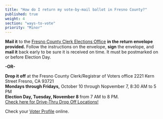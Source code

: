 ```yaml
---
title: "How do I return my vote-by-mail ballot in Fresno County?"
published: true
weight: 4
section: "ways-to-vote"
priority: "Minor"
---
```

**Mail it** to the [Fresno County Clerk Elections Office](#section-election-office-contact) **in the return envelope provided.** Follow the instructions on the envelope, **sign** the envelope, and **mail it** back early to be sure it is received on time. It must be postmarked on or before Election Day.  

  **-OR-**  

**Drop it off** at the Fresno County Clerk/Registrar of Voters office 2221 Kern Street Fresno, CA 93721  
**Mondays through Fridays,** October 10 through Nopvember 7, 8:30 AM to 5 PM  
**Election Day, Tuesday, November 8** from 7 AM to 8 PM.  
[Check here for Drive-Thru Drop Off Locations!](http://www.co.fresno.ca.us/DepartmentPage.aspx?id=53119)  

Check your [Voter Profile](http://www.co.fresno.ca.us/DepartmentPage.aspx?id=67205) online.  
